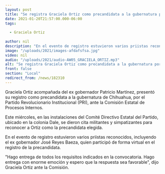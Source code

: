 ```yaml
---
layout: post
title: "Se registra Graciela Ortiz como precandidata a la gubernatura por el PRI"
date: 2021-01-20T21:57:00.000-06:00
tags:
  
  - Graciela Ortiz
  
author: nil
description: "En el evento de registro estuvieron varios priistas reconocidos, incluyendo el ex gobernador José Reyes Baeza"
image: "/uploads/2021/images-afdafsfsa.jpg"
video: nil
audio: "/uploads/2021/audio-AW05_GRACIELA_ORTIZ.mp3"
alt: "Se registra Graciela Ortiz como precandidata a la gubernatura por el PRI"
front: false
section: "Local"
redirect_from: /news/182310
---
```


Graciela Ortiz acompañada del ex gobernador Patricio Martínez, presentó su registro como precandidata a la gubernatura de Chihuahua, por el Partido Revolucionario Institucional (PRI), ante la Comisión Estatal de Procesos Internos.

Este miércoles, en las instalaciones del Comité Directivo Estatal del Partido, ubicado en la colonia Dale, se dieron cita militantes y simpatizantes para reconocer a Ortiz como la precandidata elegida. 

En el evento de registro estuvieron varios priistas reconocidos, incluyendo el ex gobernador José Reyes Baeza, quien participó de forma virtual en el registro de la precandidata.

"Hago entrega de todos los requisitos indicados en la convocatoria. Hago entrega con enorme emoción y espero que la respuesta sea favorable", dijo Graciela Ortiz ante la Comisión.